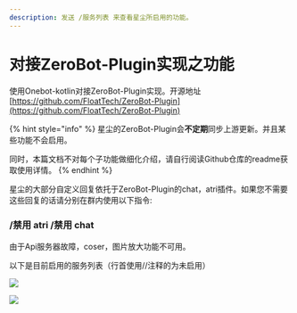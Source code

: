 ```yaml
---
description: 发送 /服务列表 来查看星尘所启用的功能。
---
```


# 对接ZeroBot-Plugin实现之功能

使用Onebot-kotlin对接ZeroBot-Plugin实现。开源地址 [https://github.com/FloatTech/ZeroBot-Plugin](https://github.com/FloatTech/ZeroBot-Plugin)

{% hint style="info" %}
星尘的ZeroBot-Plugin会**不定期**同步上游更新。并且某些功能不会启用。

同时，本篇文档不对每个子功能做细化介绍，请自行阅读Github仓库的readme获取使用详情。
{% endhint %}

星尘的大部分自定义回复依托于ZeroBot-Plugin的chat，atri插件。如果您不需要这些回复的话请分别在群内使用以下指令:

### /禁用 atri    /禁用 chat

由于Api服务器故障，coser，图片放大功能不可用。

以下是目前启用的服务列表（行首使用//注释的为未启用）

![](../.gitbook/assets/5\_5}RFSAPBV\(IS\[\`DOF0O1G.png)

![](../.gitbook/assets/@0VDHIKZ{QDW$M\(1H\~L\[\)KA.png)
